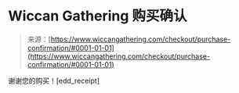 <!--yml

category: 未分类

date: 2024-06-12 20:05:12

-->

# Wiccan Gathering 购买确认

> 来源：[https://www.wiccangathering.com/checkout/purchase-confirmation/#0001-01-01](https://www.wiccangathering.com/checkout/purchase-confirmation/#0001-01-01)

谢谢您的购买！[edd_receipt]
